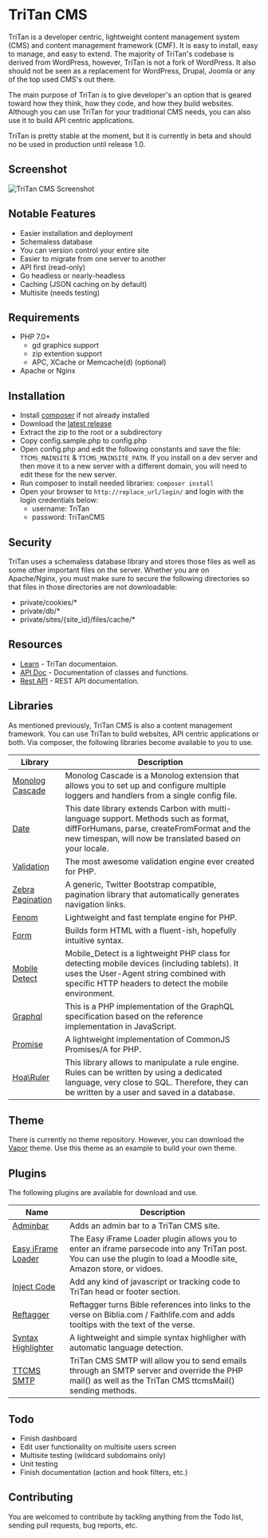 # TriTan CMS
TriTan is a developer centric, lightweight content management system (CMS) and content management framework (CMF). It is easy to install, easy to manage, and easy to extend. The majority of TriTan's codebase is derived from WordPress, however, TriTan is not a fork of WordPress. It also should not be seen as a replacement for WordPress, Drupal, Joomla or any of the top used CMS's out there.

The main purpose of TriTan is to give developer's an option that is geared toward how they think, how they code, and how they build websites. Although you can use TriTan for your traditional CMS needs, you can also use it to build API centric applications.

TriTan is pretty stable at the moment, but it is currently in beta and should no be used in production until release 1.0.

## Screenshot
![TriTan CMS Screenshot](//tritan-cms.s3.amazonaws.com/assets/images/TriTan-Screenshot.png)

## Notable Features
* Easier installation and deployment
* Schemaless database
* You can version control your entire site
* Easier to migrate from one server to another
* API first (read-only)
* Go headless or nearly-headless
* Caching (JSON caching on by default)
* Multisite (needs testing)

## Requirements
* PHP 7.0+
    * gd graphics support
    * zip extention support
    * APC, XCache or Memcache(d) (optional)
* Apache or Nginx

## Installation
* Install [composer](//getcomposer.org/doc/00-intro.md) if not already installed
* Download the [latest release](//github.com/parkerj/TriTan-CMS/archive/master.zip)
* Extract the zip to the root or a subdirectory
* Copy config.sample.php to config.php
* Open config.php and edit the following constants and save the file: `TTCMS_MAINSITE` & `TTCMS_MAINSITE_PATH`. If you install on a dev server and then move it to a new server with a different domain, you will need to edit these for the new server.
* Run composer to install needed libraries: `composer install`
* Open your browser to `http://replace_url/login/` and login with the login credentials below:
    * username: TriTan
    * password: TriTanCMS

## Security
TriTan uses a schemaless database library and stores those files as well as some other important files on the server. Whether you are on Apache/Nginx, you must make sure to secure the following directories so that files in those directories are not downloadable:

* private/cookies/*
* private/db/*
* private/sites/{site_id}/files/cache/*

## Resources
* [Learn](//learn.tritancms.com/) - TriTan documentaion.
* [API Doc](//learn.tritancms.com/api/) - Documentation of classes and functions.
* [Rest API](//rest.tritancms.com/) - REST API documentation.

## Libraries
As mentioned previously, TriTan CMS is also a content management framework. You can use TriTan to build websites, API centric applications or both. Via composer, the following libraries become available to you to use.

| Library  | Description  | 
|---|---|
| [Monolog Cascade](https://github.com/theorchard/monolog-cascade)  | Monolog Cascade is a Monolog extension that allows you to set up and configure multiple loggers and handlers from a single config file.  |
| [Date](https://github.com/jenssegers/date)  | This date library extends Carbon with multi-language support. Methods such as format, diffForHumans, parse, createFromFormat and the new timespan, will now be translated based on your locale.  |
| [Validation](https://github.com/Respect/Validation)  | The most awesome validation engine ever created for PHP.  |
| [Zebra Pagination](https://github.com/stefangabos/Zebra_Pagination)  | A generic, Twitter Bootstrap compatible, pagination library that automatically generates navigation links.  |
| [Fenom](https://github.com/fenom-template/fenom)  | Lightweight and fast template engine for PHP.  |
| [Form](https://github.com/adamwathan/form)  | Builds form HTML with a fluent-ish, hopefully intuitive syntax.  |
| [Mobile Detect](https://github.com/serbanghita/Mobile-Detect)  | Mobile_Detect is a lightweight PHP class for detecting mobile devices (including tablets). It uses the User-Agent string combined with specific HTTP headers to detect the mobile environment.  |
| [Graphql](https://github.com/webonyx/graphql-php)  | This is a PHP implementation of the GraphQL specification based on the reference implementation in JavaScript.  |
| [Promise](https://github.com/reactphp/promise)  | A lightweight implementation of CommonJS Promises/A for PHP.  |
| [Hoa\Ruler](https://github.com/hoaproject/Ruler)  | This library allows to manipulate a rule engine. Rules can be written by using a dedicated language, very close to SQL. Therefore, they can be written by a user and saved in a database.  |

## Theme
There is currently no theme repository. However, you can download the [Vapor]() theme. Use this theme as an example to build your own theme.

## Plugins
The following plugins are available for download and use.

| Name  | Description  | 
|---|---|
| [Adminbar](//tritan-cms.s3.amazonaws.com/plugins/adminbar.zip)  | Adds an admin bar to a TriTan CMS site.  |
| [Easy iFrame Loader](//tritan-cms.s3.amazonaws.com/plugins/easy-iframe-loader.zip)  | The Easy iFrame Loader plugin allows you to enter an iframe parsecode into any TriTan post. You can use the plugin to load a Moodle site, Amazon store, or vidoes.  |
| [Inject Code](//tritan-cms.s3.amazonaws.com/plugins/inject-code.zip)  | Add any kind of javascript or tracking code to TriTan head or footer section.  |
| [Reftagger](//tritan-cms.s3.amazonaws.com/plugins/reftagger.zip)  | Reftagger turns Bible references into links to the verse on Biblia.com / Faithlife.com and adds tooltips with the text of the verse.  |
| [Syntax Highlighter](//tritan-cms.s3.amazonaws.com/plugins/syntax-highlighter.zip)  | A lightweight and simple syntax highligher with automatic language detection.  |
| [TTCMS SMTP](//tritan-cms.s3.amazonaws.com/plugins/ttcms-smtp.zip)  | TriTan CMS SMTP will allow you to send emails through an SMTP server and override the PHP mail() as well as the TriTan CMS ttcmsMail() sending methods.  |


## Todo
* Finish dashboard
* Edit user functionality on multisite users screen
* Multisite testing (wildcard subdomains only)
* Unit testing
* Finish documentation (action and hook filters, etc.)

## Contributing
You are welcomed to contribute by tackling anything from the Todo list, sending pull requests, bug reports, etc.